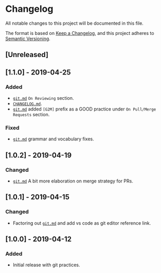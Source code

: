 # Changelog
All notable changes to this project will be documented in this file.

The format is based on [Keep a Changelog](https://keepachangelog.com/en/1.0.0/),
and this project adheres to [Semantic Versioning](https://semver.org/spec/v2.0.0.html).

## [Unreleased]

## [1.1.0] - 2019-04-25
### Added
- [`git.md`](git.md) `On Reviewing` section.
- [`CHANGELOG.md`](CHANGELOG.md).
- [`git.md`](git.md) added `[G2M]` prefix as a GOOD practice under `On Pull/Merge Requests` section.

### Fixed
- [`git.md`](git.md) grammar and vocabulary fixes.

## [1.0.2] - 2019-04-19
### Changed
- [`git.md`](git.md) A bit more elaboration on merge strategy for PRs.

## [1.0.1] - 2019-04-15
### Changed
- Factoring out [`git.md`](git.md) and add vs code as git editor reference link.

## [1.0.0] - 2019-04-12
### Added
- Initial release with git practices.
